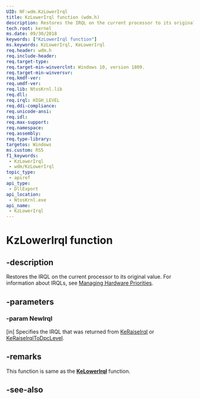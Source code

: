 ```yaml
---
UID: NF:wdm.KzLowerIrql
title: KzLowerIrql function (wdm.h)
description: Restores the IRQL on the current processor to its original value.
tech.root: kernel
ms.date: 09/30/2018
keywords: ["KzLowerIrql function"]
ms.keywords: KzLowerIrql, KeLowerIrql
req.header: wdm.h
req.include-header: 
req.target-type: 
req.target-min-winverclnt: Windows 10, version 1809.
req.target-min-winversvr: 
req.kmdf-ver: 
req.umdf-ver: 
req.lib: NtosKrnl.lib
req.dll: 
req.irql: HIGH_LEVEL
req.ddi-compliance: 
req.unicode-ansi: 
req.idl: 
req.max-support: 
req.namespace: 
req.assembly: 
req.type-library: 
targetos: Windows
ms.custom: RS5
f1_keywords:
 - KzLowerIrql
 - wdm/KzLowerIrql
topic_type:
 - apiref
api_type:
 - DllExport
api_location:
 - NtosKrnl.exe
api_name:
 - KzLowerIrql
---
```


# KzLowerIrql function


## -description

Restores the IRQL on the current processor to its original value. For information about IRQLs, see [Managing Hardware Priorities](/windows-hardware/drivers/kernel/managing-hardware-priorities).

## -parameters

### -param NewIrql

[in] Specifies the IRQL that was returned from <a href="/windows-hardware/drivers/ddi/wdm/nf-wdm-keraiseirql">KeRaiseIrql</a> or <a href="/windows-hardware/drivers/ddi/wdm/nf-wdm-keraiseirqltodpclevel">KeRaiseIrqlToDpcLevel</a>.

## -remarks

This function is same as the [**KeLowerIrql**](nf-wdm-kelowerirql~r1.md) function.

## -see-also
